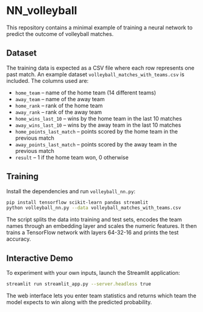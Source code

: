 # NN_volleyball

This repository contains a minimal example of training a neural network to predict the outcome of volleyball matches.

## Dataset

The training data is expected as a CSV file where each row represents one past match. An example dataset `volleyball_matches_with_teams.csv` is included. The columns used are:

- `home_team` – name of the home team (14 different teams)
- `away_team` – name of the away team
- `home_rank` – rank of the home team
- `away_rank` – rank of the away team
- `home_wins_last_10` – wins by the home team in the last 10 matches
- `away_wins_last_10` – wins by the away team in the last 10 matches
- `home_points_last_match` – points scored by the home team in the previous match
- `away_points_last_match` – points scored by the away team in the previous match
- `result` – 1 if the home team won, 0 otherwise

## Training

Install the dependencies and run `volleyball_nn.py`:

```bash
pip install tensorflow scikit-learn pandas streamlit
python volleyball_nn.py --data volleyball_matches_with_teams.csv
```

The script splits the data into training and test sets, encodes the team names through an embedding layer and scales the numeric features. It then trains a TensorFlow network with layers 64-32-16 and prints the test accuracy.

## Interactive Demo

To experiment with your own inputs, launch the Streamlit application:

```bash
streamlit run streamlit_app.py --server.headless true
```

The web interface lets you enter team statistics and returns which team the model expects to win along with the predicted probability.
